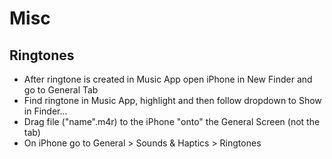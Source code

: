 # Misc

## Ringtones

- After ringtone is created in Music App open iPhone in New Finder and go to General Tab
- Find ringtone in Music App, highlight and then follow dropdown to Show in Finder...
- Drag file ("name".m4r) to the iPhone "onto" the General Screen (not the tab)
- On iPhone go to General > Sounds & Haptics > Ringtones


